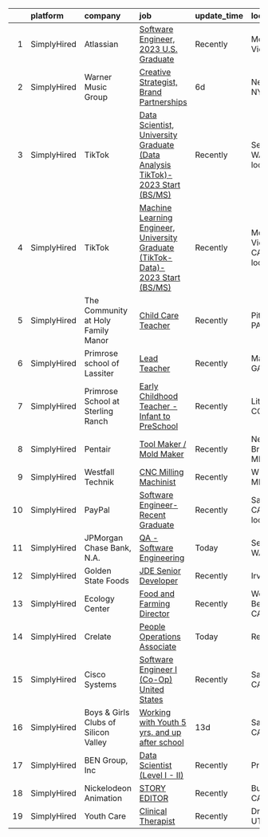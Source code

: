 

|    | platform    | company                              | job                                                                                                                                                                                               | update_time   | location                      |
|---:|:------------|:-------------------------------------|:--------------------------------------------------------------------------------------------------------------------------------------------------------------------------------------------------|:--------------|:------------------------------|
|  1 | SimplyHired | Atlassian                            | [Software Engineer, 2023 U.S. Graduate](https://www.simplyhired.com/job/dd2INpklPFIedql9YjSsw5SW331TORXNYUz-KlYAO6Uq6SvP2WS0tA?q=creative+programming)                                            | Recently      | Mountain View, CA             |
|  2 | SimplyHired | Warner Music Group                   | [Creative Strategist, Brand Partnerships](https://www.simplyhired.com/job/U4FkmN5thMZWrNUt67f7oc-RWLCdfNAiNz0z0K8-7gafXL2bCzP1pA?q=creative+programming)                                          | 6d            | New York, NY                  |
|  3 | SimplyHired | TikTok                               | [Data Scientist, University Graduate (Data Analysis TikTok)- 2023 Start (BS/MS)](https://www.simplyhired.com/job/reMAWnfq_yZXXS1J26b3zJEklW2M1SIC86WLf_4Oc2KvGPfla_5DlA?q=creative+programming)   | Recently      | Seattle, WA +3 locations      |
|  4 | SimplyHired | TikTok                               | [Machine Learning Engineer, University Graduate (TikTok-Data)- 2023 Start (BS/MS)](https://www.simplyhired.com/job/u_GbXbtQmoIGZwKeuaviwAAK9Jczt-KBVT4T_p5Hh6tqNdopHyMnug?q=creative+programming) | Recently      | Mountain View, CA +1 location |
|  5 | SimplyHired | The Community at Holy Family Manor   | [Child Care Teacher](https://www.simplyhired.com/job/AOKgnwsnUKzxzUfYVXB8mgrc3aVcac8tBsHuHQiPz2q84Jdsf_IX_Q?q=creative+programming)                                                               | Recently      | Pittsburgh, PA                |
|  6 | SimplyHired | Primrose school of Lassiter          | [Lead Teacher](https://www.simplyhired.com/job/iIEBgU7t6cLesMDgV3yhZfw0ZjWH2_bbwDUXg-m78YY3kXl4ITAbaQ?q=creative+programming)                                                                     | Recently      | Marietta, GA                  |
|  7 | SimplyHired | Primrose School at Sterling Ranch    | [Early Childhood Teacher - Infant to PreSchool](https://www.simplyhired.com/job/dQ7bOtH3Yt8dH2KPofdv4MYwNNcWR8ZT3DZ2dF_S2S3y2KjFybd3VA?q=creative+programming)                                    | Recently      | Littleton, CO                 |
|  8 | SimplyHired | Pentair                              | [Tool Maker / Mold Maker](https://www.simplyhired.com/job/8dsijkWwo3TVgpK_UGM20hA5BDNFFG2yNnbiPrKO-VXJQUly7XnhBg?q=creative+programming)                                                          | Recently      | New Brighton, MN              |
|  9 | SimplyHired | Westfall Technik                     | [CNC Milling Machinist](https://www.simplyhired.com/job/6LdsDQjE58z2sKfTI5BNybgu0SRuJ3XJ7Zk-nQ1eTtn3pV__p2ntsQ?q=creative+programming)                                                            | Recently      | Willernie, MN                 |
| 10 | SimplyHired | PayPal                               | [Software Engineer- Recent Graduate](https://www.simplyhired.com/job/j3NWIxmhcBI4QX-o4RKX58Ze1V_rUlL3ojygEg3Oiu-5neQhIG1LgA?q=creative+programming)                                               | Recently      | San Jose, CA +6 locations     |
| 11 | SimplyHired | JPMorgan Chase Bank, N.A.            | [QA - Software Engineering](https://www.simplyhired.com/job/T99-T3E-HVYIJM9KS6caDyaRdL83jDB2Ozv4wuFR25ZbdgWam718Sw?q=creative+programming)                                                        | Today         | Seattle, WA                   |
| 12 | SimplyHired | Golden State Foods                   | [JDE Senior Developer](https://www.simplyhired.com/job/bGLfaQQvI_2iRCzEbVSlLB9VoF2f0tAlrcC33qNZDR7bYEDB8riWfw?q=creative+programming)                                                             | Recently      | Irvine, CA                    |
| 13 | SimplyHired | Ecology Center                       | [Food and Farming Director](https://www.simplyhired.com/job/HP5QNTAMCvFikmtDfXcdEQfJZUru42JrMETYZMUxyTaYJorh2zp-FA?q=creative+programming)                                                        | Recently      | West Berkeley, CA             |
| 14 | SimplyHired | Crelate                              | [People Operations Associate](https://www.simplyhired.com/job/M77FDMve0QfUJaX1j25IEGI2xkavrgXNJ5wQ7wnBlQpRNJ2NpT-AKQ?q=creative+programming)                                                      | Today         | Remote                        |
| 15 | SimplyHired | Cisco Systems                        | [Software Engineer I (Co-Op) United States](https://www.simplyhired.com/job/qX861sUBqvotIGb2CygVySlxo_wcn3hZ2jZD1sz2WAQgBtTu6GMpiQ?q=creative+programming)                                        | Recently      | San Jose, CA                  |
| 16 | SimplyHired | Boys & Girls Clubs of Silicon Valley | [Working with Youth 5 yrs. and up after school](https://www.simplyhired.com/job/iHMdMpjOpi6MjucEMv2WNK-h65fvHW7erjqMoQNkcis2CGH2C9fSWQ?q=creative+programming)                                    | 13d           | San Jose, CA                  |
| 17 | SimplyHired | BEN Group, Inc                       | [Data Scientist (Level I - II)](https://www.simplyhired.com/job/tmv5vgoSXu7itrWFr56ue6HeBITKBmNb720Q6QKiPbJR5PrsGndg4g?q=creative+programming)                                                    | Recently      | Provo, UT                     |
| 18 | SimplyHired | Nickelodeon Animation                | [STORY EDITOR](https://www.simplyhired.com/job/IqtuE4kQXyMRqWvYCU6HXsTWk0tmZVFJuDiRSGbJ8YdZKEJiFRKjLA?q=creative+programming)                                                                     | Recently      | Burbank, CA                   |
| 19 | SimplyHired | Youth Care                           | [Clinical Therapist](https://www.simplyhired.com/job/AcKxh_M6iFppAVDhjCtFOTOtHH5LzUIg0J5Y09_OHTlB0CiKv_2Dzg?q=creative+programming)                                                               | Recently      | Draper, UT                    |